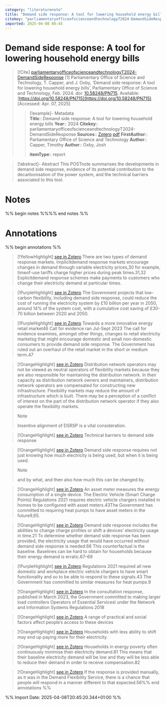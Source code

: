 ```yaml
---
category: "literaturenote"
title: "Demand side response: A tool for lowering household energy bills"
citekey: "parliamentaryofficeofscienceandtechnologyT2024-DemandSideResponse"
imported: 2025-04-08 08:45
---
```


# Demand side response: A tool for lowering household energy bills


> [!Cite] [parliamentaryofficeofscienceandtechnologyT2024-DemandSideResponse](zotero://select/library/items/A6PN3RAV)
> [1]  Parliamentary Office of Science and Technology, T. Capper, and J. Oxby, ‘Demand side response: A tool for lowering household energy bills’, Parliamentary Office of Science and Technology, Feb. 2024. doi: [10.58248/PN715](https://doi.org/10.58248/PN715). Available: [https://doi.org/10.58248/PN715](https://doi.org/10.58248/PN715). [Accessed: Apr. 07, 2025]
> > [!example]- Metadata    
> > **Title**:: Demand side response: A tool for lowering household energy bills
> > **Year**:: 2024
> > **Citekey**:: parliamentaryofficeofscienceandtechnologyT2024-DemandSideResponse
> > **Sources**:: [Zotero](zotero://select/library/items/A6PN3RAV) [pdf](file:////home/joeashton/Zotero/storage/7EM4DW6L/Parliamentary%20Office%20of%20Science%20and%20Technology%20et%20al.%20-%202024%20-%20Demand%20side%20response%20A%20tool%20for%20lowering%20household%20energy%20bills.pdf) 
> > **FirstAuthor**:: Parliamentary Office of Science and Technology
> > **Author**:: Capper, Timothy
> > **Author**:: Oxby, Josh
> > 
> > **itemType**:: report

> [!abstract]- Abstract
> This POSTnote summarises the developments in demand side response, evidence of its potential contribution to the decarbonisation of the power system, and the technical barriers associated to this tool.

# Notes

%% begin notes %%%% end notes %%

# Annotations

%% begin annotations %%

> [!YellowHighlight] [see in Zotero](zotero://open-pdf/library/items/7EM4DW6L?page=3&annotation=JWPKFLT7)
> There are two types of demand response markets. Implicitdemand response markets encourage changes in demand through variable electricity prices,30 for example, timeof-use tariffs charge higher prices during peak times.31,32 Explicitdemand response schemes make payments to customers who change their electricity demand at particular times.

> [!PurpleHighlight] [see in Zotero](zotero://open-pdf/library/items/7EM4DW6L?page=4&annotation=GBG9ZGHL)
> The Government projects that low-carbon flexibility, including demand side response, could reduce the cost of running the electricity system by £10 billion per year in 2050, around 14% of the system cost, with a cumulative cost saving of £30-70 billion between 2020 and 2050.

> [!PurpleHighlight] [see in Zotero](zotero://open-pdf/library/items/7EM4DW6L?page=5&annotation=S4XCTR2P)
> Towards a more innovative energy retail market46  Call for evidence ran Jul-Sept 2023  The call for evidence examines, amongst other things, changes to retail electricity marketsg that might encourage domestic and small non-domestic consumers to provide demand side response. The Government has ruled out an overhaul of the retail market in the short or medium term.47

> [!OrangeHighlight] [see in Zotero](zotero://open-pdf/library/items/7EM4DW6L?page=7&annotation=Q7YREC7K)
> Distribution network operators may not be viewed as neutral operators of flexibility markets because they are also responsible for maintaining the distribution network. In their capacity as distribution network owners and maintainers, distribution network operators are compensated for constructing new infrastructure. Flexibility markets may reduce the amount of infrastructure which is built. There may be a perception of a conflict of interest on the part of the distribution network operator if they also operate the flexibility markets.
> > [!note]
> > Insentive alignment of DSRSP is a vital consideration.

> [!OrangeHighlight] [see in Zotero](zotero://open-pdf/library/items/7EM4DW6L?page=8&annotation=W34WKBQX)
> Technical barriers to demand side response

> [!OrangeHighlight] [see in Zotero](zotero://open-pdf/library/items/7EM4DW6L?page=8&annotation=K2MPPWYY)
> Demand side response requires not just knowing how much electricity is being used, but when it is being used.
> > [!note]
> > and by what, and then also how much this can be changed by.

> [!OrangeHighlight] [see in Zotero](zotero://open-pdf/library/items/7EM4DW6L?page=8&annotation=FB678HTK)
> An asset meter measures the energy consumption of a single device. The Electric Vehicle (Smart Charge Points) Regulations 2021 requires electric vehicle chargers installed in homes to be configured with asset meters.43The Government has committed to requiring heat pumps to have asset meters in the future9,65.

> [!OrangeHighlight] [see in Zotero](zotero://open-pdf/library/items/7EM4DW6L?page=8&annotation=SFM9FMUW)
> Demand side response includes the abilities to change charge profiles or shift a devices’ electricity usage in time.21 To determine whether demand side response has been provided, the electricity usage that would have occurred without demand side response is needed.66 This counterfactual is the baseline. Baselines can be hard to obtain for households because their energy demand is erratic.67–69

> [!PurpleHighlight] [see in Zotero](zotero://open-pdf/library/items/7EM4DW6L?page=9&annotation=RRMRR3B8)
> Regulations 2021 required all new domestic and workplace electric vehicle chargers to have smart functionality and so to be able to respond to these signals.43 The Government has committed to similar measures for heat pumps.9

> [!OrangeHighlight] [see in Zotero](zotero://open-pdf/library/items/7EM4DW6L?page=9&annotation=QBCEG466)
> In the consultation response, published in March 2023, the Government committed to making larger load controllers Operators of Essential Servicesl under the Network and Information Systems Regulations 2018

> [!OrangeHighlight] [see in Zotero](zotero://open-pdf/library/items/7EM4DW6L?page=9&annotation=IEM55CRM)
> A range of practical and social factors affect people’s access to these devices

> [!OrangeHighlight] [see in Zotero](zotero://open-pdf/library/items/7EM4DW6L?page=10&annotation=U7HS5ZWH)
> Households with less ability to shift may end up paying more for their electricity.

> [!OrangeHighlight] [see in Zotero](zotero://open-pdf/library/items/7EM4DW6L?page=10&annotation=JII9LGPL)
> Households in energy poverty often continuously minimise their electricity demand.81 This means that their baseline electricity demand will be low and they will be less able to reduce their demand in order to receive compensation.82

> [!OrangeHighlight] [see in Zotero](zotero://open-pdf/library/items/7EM4DW6L?page=10&annotation=SVCCT9P9)
> If the response is provided manually, as it was in the Demand Flexibility Service, there is a chance that people will respond in a manner different to that expected.56%% end annotations %%

%% Import Date: 2025-04-08T20:45:20.344+01:00 %%
